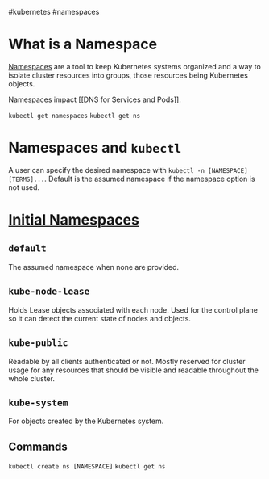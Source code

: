 #kubernetes #namespaces
# What is a Namespace

[Namespaces](https://kubernetes.io/docs/concepts/overview/working-with-objects/namespaces/) are a tool to keep Kubernetes systems organized and a way to isolate cluster resources into groups, those resources being Kubernetes objects. 

Namespaces impact [[DNS for Services and Pods]]. 

`kubectl get namespaces`
`kubectl get ns`

# Namespaces and `kubectl`

A user can specify the desired namespace with `kubectl -n [NAMESPACE] [TERMS]...`. Default is the assumed namespace if the namespace option is not used.

# [Initial Namespaces](https://kubernetes.io/docs/concepts/overview/working-with-objects/namespaces/#initial-namespaces)

## `default`

The assumed namespace when none are provided.

## `kube-node-lease`

Holds Lease objects associated with each node. Used for the control plane so it can detect the current state of nodes and objects.

## `kube-public`

Readable by all clients authenticated or not. Mostly reserved for cluster usage for any resources that should be visible and readable throughout the whole cluster.

## `kube-system`

For objects created by the Kubernetes system.

## Commands

`kubectl create ns [NAMESPACE]`
`kubectl get ns`